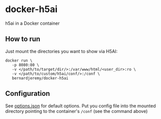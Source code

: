# docker-h5ai
h5ai in a Docker container

## How to run

Just mount the directories you want to show via H5AI:

```
docker run \
   -p 8080:80 \
   -v </path/to/target/dir/>:/var/www/html/<user_dir>:ro \
   -v </path/to/custom/h5ai/conf/>:/conf \
   bernardjeremy/docker-h5ai
```
## Configuration

See [options.json](https://github.com/BernardJeremy/docker-h5ai/blob/master/defaults/options.json) for default options.
Put you config file into the mounted directory pointing to the container's `/conf` (see the command above) 
